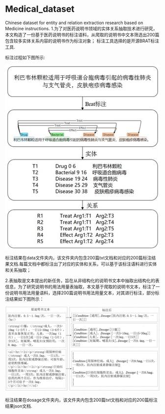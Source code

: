 # Medical_dataset
Chinese dataset for entity and relation extraction research based on Medicine instructions.
1.为了对医药说明书领域的实体关系抽取技术进行研究，本文构造了一份基于医药说明书的标注语料，从爬取的说明书中文本筛选出200篇包含较多实体关系内容的说明书作为标注对象；
  标注工具选择的是开源BRAT标注工具.
  
 
  标注过程如下图所示:
  
  
  ![Image text](https://github.com/yangsha/Medical_dataset/blob/master/1.jpg)
  
  
  标注结果在data文件夹内，该文件夹内包含200篇txt文档和对应的200篇标注结果文档.每篇文档中都标注出了对应的实体和关系，可以基于该标注语料进行实体和关系抽取；
  
 2.表抽取是文本提出的新任务，旨在从非结构化的说明书文本中抽取出结构化的表信息，为了研究说明书的用法用量表抽取，本文基于爬取的说明书文本，标注了一份说明书用法用量语料，选择200篇说明书用法用量文本，对其进行标注，部分标注结果如下图所示：
 
  ![Image text](https://github.com/yangsha/Medical_dataset/blob/master/2.jpg)
 
  
   标注结果在dosage文件夹内，该文件夹内包含200篇txt文档和对应的200篇标注结果json文档.
   
  
  
  
  
  
   
   
